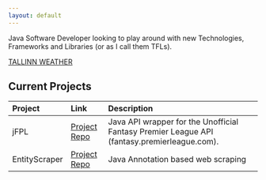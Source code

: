 ```yaml
---
layout: default
---
```


Java Software Developer looking to play around with new Technologies, Frameworks and Libraries (or as I call them TFLs).

<a class="weatherwidget-io" href="https://forecast7.com/en/59d4424d75/tallinn/" data-label_1="TALLINN" data-label_2="WEATHER" data-days="3" data-theme="pure" >TALLINN WEATHER</a>
<script>
!function(d,s,id){var js,fjs=d.getElementsByTagName(s)[0];if(!d.getElementById(id)){js=d.createElement(s);js.id=id;js.src='https://weatherwidget.io/js/widget.min.js';fjs.parentNode.insertBefore(js,fjs);}}(document,'script','weatherwidget-io-js');
</script>

## Current Projects

| Project  | Link   | Description |
| :------- | :---- | :----------- |																		
| jFPL     | [Project Repo](https://github.com/jamoamo/jfpl)   | Java API wrapper for the Unofficial Fantasy Premier League API (fantasy.premierleague.com).|
| EntityScraper | [Project Repo](https://github.com/jamoamo/EntityScraper)  | Java Annotation based web scraping |  
 
